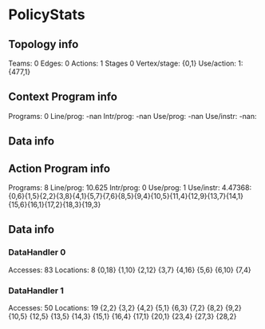 # PolicyStats
## Topology info
Teams:		0
Edges:		0
Actions:	1
Stages		0
Vertex/stage:	{0,1} 
Use/action:	1: {477,1} 

## Context Program info
Programs:	0
Line/prog:	-nan
Intr/prog:	-nan
Use/prog:	-nan
Use/instr:	-nan: 

## Data info


## Action Program info
Programs:	8
Line/prog:	10.625
Intr/prog:	0
Use/prog:	1
Use/instr:	4.47368: {0,6}{1,5}{2,2}{3,8}{4,1}{5,7}{7,6}{8,5}{9,4}{10,5}{11,4}{12,9}{13,7}{14,1}{15,6}{16,1}{17,2}{18,3}{19,3}

## Data info

### DataHandler 0
Accesses:	83
Locations:	8
{0,18} {1,10} {2,12} {3,7} {4,16} {5,6} {6,10} {7,4} 

### DataHandler 1
Accesses:	50
Locations:	19
{2,2} {3,2} {4,2} {5,1} {6,3} {7,2} {8,2} {9,2} {10,5} {12,5} {13,5} {14,3} {15,1} {16,4} {17,1} {20,1} {23,4} {27,3} {28,2} 